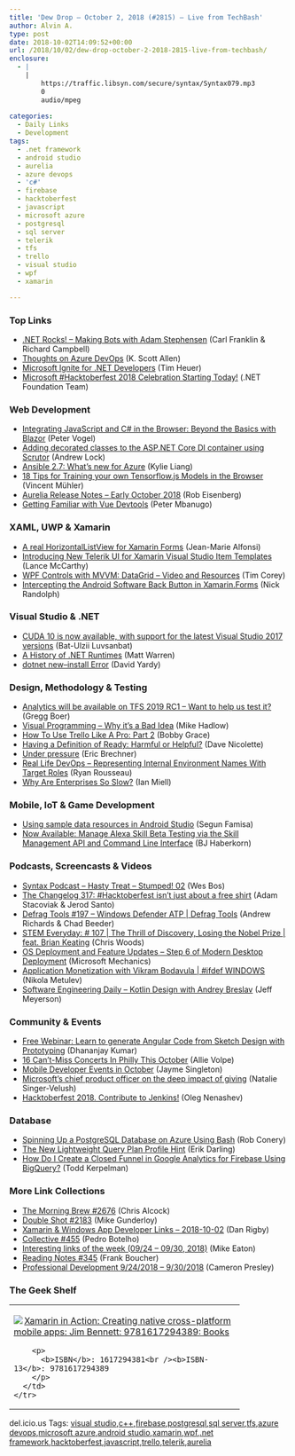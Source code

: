 ```yaml
---
title: 'Dew Drop – October 2, 2018 (#2815) – Live from TechBash'
author: Alvin A.
type: post
date: 2018-10-02T14:09:52+00:00
url: /2018/10/02/dew-drop-october-2-2018-2815-live-from-techbash/
enclosure:
  - |
    |
        https://traffic.libsyn.com/secure/syntax/Syntax079.mp3
        0
        audio/mpeg
        
categories:
  - Daily Links
  - Development
tags:
  - .net framework
  - android studio
  - aurelia
  - azure devops
  - 'c#'
  - firebase
  - hacktoberfest
  - javascript
  - microsoft azure
  - postgresql
  - sql server
  - telerik
  - tfs
  - trello
  - visual studio
  - wpf
  - xamarin

---
```

### <a name="top"></a>Top Links

  * <a href="http://www.dotnetrocks.com/default.aspx?ShowNum=1585" target="_blank">.NET Rocks! &#8211; Making Bots with Adam Stephensen</a> (Carl Franklin & Richard Campbell)
  * <a href="http://odetocode.com/blogs/scott/archive/2018/10/01/thoughts-on-azure-devops.aspx" target="_blank">Thoughts on Azure DevOps</a> (K. Scott Allen)
  * <a href="http://feeds.timheuer.com/~r/timheuer/~3/sjS3G3m45UQ/ignite-2018-for-net-developers-recap-sessions.aspx" target="_blank">Microsoft Ignite for .NET Developers</a> (Tim Heuer)
  * <a href="http://www.dotnetfoundation.org/blog/2018/10/01/microsoft-hacktoberfest-2018-celebration-starting-today" target="_blank">Microsoft #Hacktoberfest 2018 Celebration Starting Today!</a> (.NET Foundation Team)



### <a name="web"></a>Web Development

  * <a href="https://visualstudiomagazine.com/articles/2018/09/01/integrating-javascript-csharp.aspx" target="_blank">Integrating JavaScript and C# in the Browser: Beyond the Basics with Blazor</a> (Peter Vogel)
  * <a href="https://andrewlock.net/adding-decorated-classes-to-the-asp.net-core-di-container-using-scrutor/" target="_blank">Adding decorated classes to the ASP.NET Core DI container using Scrutor</a> (Andrew Lock)
  * <a href="https://azure.microsoft.com/blog/ansible-2-7-whats-new-for-azure/" target="_blank">Ansible 2.7: What’s new for Azure</a> (Kylie Liang)
  * <a href="https://itnext.io/18-tips-for-training-your-own-tensorflow-js-models-in-the-browser-3e40141c9091?source=rss-ffd42e31db07------2" target="_blank">18 Tips for Training your own Tensorflow.js Models in the Browser</a> (Vincent Mühler)
  * <a href="http://aurelia.io/blog/2018/10/01/aurelia-release-notes-early-october-2018" target="_blank">Aurelia Release Notes &#8211; Early October 2018</a> (Rob Eisenberg)
  * <a href="https://www.telerik.com/blogs/getting-familiar-with-vue-devtools" target="_blank">Getting Familiar with Vue Devtools</a> (Peter Mbanugo)



### <a name="silverlight"></a>XAML, UWP & Xamarin

  * <a href="https://www.sharpnado.com/a-real-horizontal-list-view/" target="_blank">A real HorizontalListView for Xamarin Forms</a> (Jean-Marie Alfonsi)
  * <a href="https://www.telerik.com/blogs/introducing-new-telerik-ui-for-xamarin-visual-studio-item-templates" target="_blank">Introducing New Telerik UI for Xamarin Visual Studio Item Templates</a> (Lance McCarthy)
  * <a href="https://iamtimcorey.com/wpf-controls-datagrid/" target="_blank">WPF Controls with MVVM: DataGrid – Video and Resources</a> (Tim Corey)
  * <a href="http://feedproxy.google.com/~r/NicksNetTravels/~3/7S2RCENY68Y/post.aspx" target="_blank">Intercepting the Android Software Back Button in Xamarin.Forms</a> (Nick Randolph)



### <a name="dotnet"></a>Visual Studio & .NET

  * <a href="https://blogs.msdn.microsoft.com/vcblog/2018/10/01/cuda-10-is-now-available-with-support-for-the-latest-visual-studio-2017-versions/" target="_blank">CUDA 10 is now available, with support for the latest Visual Studio 2017 versions</a> (Bat-Ulzii Luvsanbat)
  * <a href="http://www.mattwarren.org/2018/10/02/A-History-of-.NET-Runtimes/" target="_blank">A History of .NET Runtimes</a> (Matt Warren)
  * <a href="http://feedproxy.google.com/~r/davidyardy/~3/oygU6FJaxkk/" target="_blank">dotnet new–install Error</a> (David Yardy)



### <a name="design"></a>Design, Methodology & Testing

  * <a href="https://blogs.msdn.microsoft.com/devops/2018/10/01/analytics-will-be-available-on-tfs-2019-rc1-want-to-help-us-test-it/" target="_blank">Analytics will be available on TFS 2019 RC1 – Want to help us test it?</a> (Gregg Boer)
  * <a href="http://feedproxy.google.com/~r/CodeRant/~3/WaowTQxTJ-A/visual-programming-why-its-bad-idea.html" target="_blank">Visual Programming &#8211; Why it’s a Bad Idea</a> (Mike Hadlow)
  * <a href="https://blog.trello.com/using-trello-like-a-pro-part-2" target="_blank">How To Use Trello Like A Pro: Part 2</a> (Bobby Grace)
  * <a href="http://feedproxy.google.com/~r/LeadingAgile/~3/9YMUqniO7Fw/" target="_blank">Having a Definition of Ready: Harmful or Helpful?</a> (Dave Nicolette)
  * <a href="https://imwrightshardcode.com/2018/10/under-pressure/" target="_blank">Under pressure</a> (Eric Brechner)
  * <a href="https://octopus.com/blog/representing-internal-environment-names-with-roles" target="_blank">Real Life DevOps &#8211; Representing Internal Environment Names With Target Roles</a> (Ryan Rousseau)
  * <a href="https://zwischenzugs.com/2018/10/02/why-are-enterprises-so-slow/" target="_blank">Why Are Enterprises So Slow?</a> (Ian Miell)



### <a name="mobile"></a>Mobile, IoT & Game Development

  * <a href="https://segunfamisa.github.io/posts/sample-data-with-android-studio" target="_blank">Using sample data resources in Android Studio</a> (Segun Famisa)
  * <a href="https://developer.amazon.com:443/blogs/alexa/post/eb2fe693-9707-41b1-9c1f-15ac55fad7e2/now-available-manage-alexa-skill-beta-testing-via-the-skill-management-api-and-command-line-interface" target="_blank">Now Available: Manage Alexa Skill Beta Testing via the Skill Management API and Command Line Interface</a> (BJ Haberkorn)



### <a name="podcasts"></a>Podcasts, Screencasts & Videos

  * <a href="https://traffic.libsyn.com/secure/syntax/Syntax079.mp3" target="_blank">Syntax Podcast &#8211; Hasty Treat &#8211; Stumped! 02</a> (Wes Bos)
  * <a href="https://changelog.com/podcast/317" target="_blank">The Changelog 317: #Hacktoberfest isn’t just about a free shirt</a> (Adam Stacoviak & Jerod Santo)
  * <a href="https://channel9.msdn.com/Shows/Defrag-Tools/Defrag-Tools-197-Windows-Defender-ATP?WT.mc_id=DX_MVP4025064" target="_blank">Defrag Tools #197 &#8211; Windows Defender ATP | Defrag Tools</a> (Andrew Richards & Chad Beeder)
  * <a href="https://remarkablechatter.com/stem-everyday-107-the-thrill-of-discovery-losing-the-nobel-prize-feat-brain-keating/" target="_blank">STEM Everyday: # 107 | The Thrill of Discovery, Losing the Nobel Prize | feat. Brian Keating</a> (Chris Woods)
  * <a href="http://www.youtube.com/watch?v=FgC-kVfcgm8" target="_blank">OS Deployment and Feature Updates &#8211; Step 6 of Modern Desktop Deployment</a> (Microsoft Mechanics)
  * <a href="https://channel9.msdn.com/Shows/ifdefWINDOWS/Application-Monetization-with-Vikram-Bodavula?WT.mc_id=DX_MVP4025064" target="_blank">Application Monetization with Vikram Bodavula | #ifdef WINDOWS</a> (Nikola Metulev)
  * <a href="https://softwareengineeringdaily.com/2018/10/02/kotlin-design-with-andrey-breslav/" target="_blank">Software Engineering Daily &#8211; Kotlin Design with Andrey Breslav</a> (Jeff Meyerson)



### <a name="events"></a>Community & Events

  * <a href="https://debugmode.net/2018/10/01/free-webinar-learn-to-generate-angular-code-from-sketch-design-with-prototyping/" target="_blank">Free Webinar: Learn to generate Angular Code from Sketch Design with Prototyping</a> (Dhananjay Kumar)
  * <a href="https://www.uwishunu.com/2018/10/concerts-live-music-philadelphia-october-2018/" target="_blank">16 Can’t-Miss Concerts In Philly This October</a> (Allie Volpe)
  * <a href="https://blog.xamarin.com/mobile-developer-events-in-october/" target="_blank">Mobile Developer Events in October</a> (Jayme Singleton)
  * <a href="https://www.linkedin.com/pulse/recognizing-impact-giving-panos-panay/" target="_blank">Microsoft’s chief product officer on the deep impact of giving</a> (Natalie Singer-Velush)
  * <a href="http://feedproxy.google.com/~r/ContinuousBlog/~3/19PChl3BHNU/" target="_blank">Hacktoberfest 2018. Contribute to Jenkins!</a> (Oleg Nenashev)



### <a name="sql"></a>Database

  * <a href="http://feedproxy.google.com/~r/wekeroad/EeKc/~3/LkmJMjPUQ0w/" target="_blank">Spinning Up a PostgreSQL Database on Azure Using Bash</a> (Rob Conery)
  * <a href="http://feedproxy.google.com/~r/BrentOzar-SqlServerDba/~3/tJpmtbwqC8c/" target="_blank">The New Lightweight Query Plan Profile Hint</a> (Erik Darling)
  * <a href="https://medium.com/google-developers/how-do-i-create-a-closed-funnel-in-google-analytics-for-firebase-using-bigquery-6eb2645917e1?source=rss----2e5ce7f173a5---4" target="_blank">How Do I Create a Closed Funnel in Google Analytics for Firebase Using BigQuery?</a> (Todd Kerpelman)



### <a name="links"></a>More Link Collections

  * <a href="http://feedproxy.google.com/~r/ReflectivePerspective/~3/7O9Amc9hTzM/" target="_blank">The Morning Brew #2676</a> (Chris Alcock)
  * <a href="https://afreshcup.com/home/2018/10/02/double-shot-2183.html" target="_blank">Double Shot #2183</a> (Mike Gunderloy)
  * <a href="https://links.danrigby.com/2018/10/app-developer-links-2018-10-02/" target="_blank">Xamarin & Windows App Developer Links &#8211; 2018-10-02</a> (Dan Rigby)
  * <a href="http://feedproxy.google.com/~r/tympanus/~3/XkZ1Hg3Aqho/" target="_blank">Collective #455</a> (Pedro Botelho)
  * <a href="https://samestuffdifferentday.com/2018/10/01/interesting-links-of-the-week-09-24-09-30-2018/" target="_blank">Interesting links of the week (09/24 – 09/30, 2018)</a> (Mike Eaton)
  * <a href="http://www.frankysnotes.com/2018/10/reading-notes-345.html" target="_blank">Reading Notes #345</a> (Frank Boucher)
  * <a href="http://blog.thesoftwarementor.com/2018/10/01/professional-development-9-24-2018-9-30-2018/" target="_blank">Professional Development 9/24/2018 – 9/30/2018</a> (Cameron Presley)



### <a name="shelf"></a>The Geek Shelf

<div class="wlWriterEditableSmartContent" id="scid:7dc1bd33-94bd-46fd-a20b-0131235bcd47:7e0f6df9-9dae-4f74-a728-5ad460029d4c" style="margin: 0px; padding: 0px; float: none; display: inline;">
  <table cellspacing="0" cellpadding="2" width="400" border="0" unselectable="on">
    <tr>
      <td valign="top" width="400">
        <p>
          <a title="Xamarin in Action: Creating native cross-platform mobile apps: Jim Bennett: 9781617294389: Books" href="https://www.amazon.com/exec/obidos/ASIN/1617294381/amavin-20"><img data-recalc-dims="1" decoding="async" src="https://i0.wp.com/images-na.ssl-images-amazon.com/images/I/41NR4ozUKfL._AC_US218_.jpg?w=660&#038;ssl=1" border="0" align="left" style="float:left" />Xamarin in Action: Creating native cross-platform mobile apps: Jim Bennett: 9781617294389: Books</a>
        </p>
        
        <p>
          <b>ISBN</b>: 1617294381<br /><b>ISBN-13</b>: 9781617294389
        </p>
      </td>
    </tr>
  </table>
</div>



<div class="wlWriterEditableSmartContent" id="scid:77ECF5F8-D252-44F5-B4EB-D463C5396A79:19b8396a-aa98-4721-ba1a-dd93a3402f62" style="margin: 0px; padding: 0px; float: none; display: inline;">
  del.icio.us Tags: <a href="http://del.icio.us/popular/visual+studio" rel="tag">visual studio</a>,<a href="http://del.icio.us/popular/c%2b%2b" rel="tag">c++</a>,<a href="http://del.icio.us/popular/firebase" rel="tag">firebase</a>,<a href="http://del.icio.us/popular/postgresql" rel="tag">postgresql</a>,<a href="http://del.icio.us/popular/sql+server" rel="tag">sql server</a>,<a href="http://del.icio.us/popular/tfs" rel="tag">tfs</a>,<a href="http://del.icio.us/popular/azure+devops" rel="tag">azure devops</a>,<a href="http://del.icio.us/popular/microsoft+azure" rel="tag">microsoft azure</a>,<a href="http://del.icio.us/popular/android+studio" rel="tag">android studio</a>,<a href="http://del.icio.us/popular/xamarin" rel="tag">xamarin</a>,<a href="http://del.icio.us/popular/wpf" rel="tag">wpf</a>,<a href="http://del.icio.us/popular/.net+framework" rel="tag">.net framework</a>,<a href="http://del.icio.us/popular/hacktoberfest" rel="tag">hacktoberfest</a>,<a href="http://del.icio.us/popular/javascript" rel="tag">javascript</a>,<a href="http://del.icio.us/popular/trello" rel="tag">trello</a>,<a href="http://del.icio.us/popular/telerik" rel="tag">telerik</a>,<a href="http://del.icio.us/popular/aurelia" rel="tag">aurelia</a>
</div>